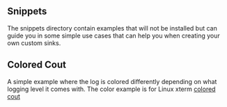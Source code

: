 ## Snippets
The snippets directory contain examples that will not be installed
but can guide you in some simple use cases that can help you when 
creating your own custom sinks. 


## Colored Cout
A simple example where the log is colored differently depending on what
logging level it comes with. The color example is for Linux xterm
[colored cout](ColorCoutSink.hpp)


